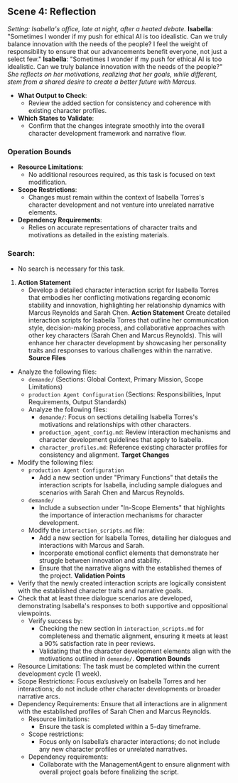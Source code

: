 ## Scene 4: Reflection
*Setting: Isabella's office, late at night, after a heated debate.*
**Isabella**: "Sometimes I wonder if my push for ethical AI is too idealistic. Can we truly balance innovation with the needs of the people? I feel the weight of responsibility to ensure that our advancements benefit everyone, not just a select few."
**Isabella**: "Sometimes I wonder if my push for ethical AI is too idealistic. Can we truly balance innovation with the needs of the people?"
*She reflects on her motivations, realizing that her goals, while different, stem from a shared desire to create a better future with Marcus.*
- **What Output to Check**:
  - Review the added section for consistency and coherence with existing character profiles.
- **Which States to Validate**:
  - Confirm that the changes integrate smoothly into the overall character development framework and narrative flow.
### Operation Bounds
- **Resource Limitations**:
  - No additional resources required, as this task is focused on text modification.
- **Scope Restrictions**:
  - Changes must remain within the context of Isabella Torres's character development and not venture into unrelated narrative elements.
- **Dependency Requirements**:
  - Relies on accurate representations of character traits and motivations as detailed in the existing materials.
### Search:
- No search is necessary for this task.
1. **Action Statement**
   - Develop a detailed character interaction script for Isabella Torres that embodies her conflicting motivations regarding economic stability and innovation, highlighting her relationship dynamics with Marcus Reynolds and Sarah Chen.
**Action Statement**
Create detailed interaction scripts for Isabella Torres that outline her communication style, decision-making process, and collaborative approaches with other key characters (Sarah Chen and Marcus Reynolds). This will enhance her character development by showcasing her personality traits and responses to various challenges within the narrative.
**Source Files**
- Analyze the following files:
  - `demande/` (Sections: Global Context, Primary Mission, Scope Limitations)
  - `production Agent Configuration` (Sections: Responsibilities, Input Requirements, Output Standards)
   - Analyze the following files:
     - `demande/`: Focus on sections detailing Isabella Torres's motivations and relationships with other characters.
     - `production_agent_config.md`: Review interaction mechanisms and character development guidelines that apply to Isabella.
     - `character_profiles.md`: Reference existing character profiles for consistency and alignment.
**Target Changes**
- Modify the following files:
  - `production Agent Configuration`
    - Add a new section under "Primary Functions" that details the interaction scripts for Isabella, including sample dialogues and scenarios with Sarah Chen and Marcus Reynolds.
  - `demande/`
    - Include a subsection under "In-Scope Elements" that highlights the importance of interaction mechanisms for character development.
   - Modify the `interaction_scripts.md` file:
     - Add a new section for Isabella Torres, detailing her dialogues and interactions with Marcus and Sarah.
     - Incorporate emotional conflict elements that demonstrate her struggle between innovation and stability.
     - Ensure that the narrative aligns with the established themes of the project.
**Validation Points**
- Verify that the newly created interaction scripts are logically consistent with the established character traits and narrative goals.
- Check that at least three dialogue scenarios are developed, demonstrating Isabella's responses to both supportive and oppositional viewpoints.
   - Verify success by:
     - Checking the new section in `interaction_scripts.md` for completeness and thematic alignment, ensuring it meets at least a 90% satisfaction rate in peer reviews.
     - Validating that the character development elements align with the motivations outlined in `demande/`.
**Operation Bounds**
- Resource Limitations: The task must be completed within the current development cycle (1 week).
- Scope Restrictions: Focus exclusively on Isabella Torres and her interactions; do not include other character developments or broader narrative arcs.
- Dependency Requirements: Ensure that all interactions are in alignment with the established profiles of Sarah Chen and Marcus Reynolds.
   - Resource limitations:
     - Ensure the task is completed within a 5-day timeframe.
   - Scope restrictions:
     - Focus only on Isabella’s character interactions; do not include any new character profiles or unrelated narratives.
   - Dependency requirements:
     - Collaborate with the ManagementAgent to ensure alignment with overall project goals before finalizing the script.